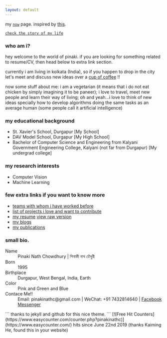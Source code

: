 ```yaml
---
layout: default
---
```


my [`now`](./now) page. inspired by [this](https://sivers.org/nowff).

[`check the story of my life`](https://stackoverflow.com/story/story_of_my_life)

### who am i?

hey welcome to the world of pinaki. if you are looking for something related to resume/CV, then head below to extra link section.

currently i am living in kolkata (India), so if you happen to drop in the city let's meet and discuss new ideas over a [cup of coffee](https://calendly.com/pinakinathc) !!

now some stuff about me: i am a vegetarian (it means that i do not eat chicken by simply imagining it to be paneer); i love to travel, meet new people and learn their way of living; oh and yeah...i love to think of new ideas specially how to develop algorithms doing the same tasks as an average human (some people call it artificial intelligence)

### my educational background

* St. Xavier's School, Durgapur [My School]
* DAV Model School, Durgapur [My High School]
* Bachelor of Computer Science and Engineering from Kalyani Government Engineering College, Kalyani (not far from Durgapur) [My undergrad college]

### my research interests
* Computer Vision
* Machine Learning

### few extra links if you want to know more
* [teams with whom i have worked before](./data/my_teams)
* [list of projects i love and want to contribute](./data/project_list)
* [my resume](https://github.com/pinakinathc/pinakinathc.github.io/blob/master/data/resume.txt) [view raw version](https://raw.githubusercontent.com/pinakinathc/pinakinathc.github.io/master/data/resume.txt)
* [my blogs](./data/blog_home)
* [my publications](./data/list_of_publications)

### small bio.

<dl>
<dt>Name</dt>
<dd>Pinaki Nath Chowdhury | পিনাকী নাথ চৌধুরী</dd>
<dt>Born</dt>
<dd>1995</dd>
<dt>Birthplace</dt>
<dd>Durgapur, West Bengal, India, Earth</dd>
<dt>Color</dt>
<dd>Pink and Green and Blue</dd>
<dt>Contace Me!!</dt>
<dd>Email: pinakinathc@gmail.com | WeChat: +91 7432814640 | <a href="https://www.facebook.com/pinakinath.chowdhury">Facebook Messenger</a></dd>
</dl>
```
thanks to jekyll and github for this nice theme.
```
[![Free Hit Counters](https://www.easycounter.com/counter.php?pinakinathc)](https://www.easycounter.com/) hits since June 22nd 2019 (thanks Kaiming He, found this in your website)
<!--
[![alt_text](http://clustrmaps.com/map_v2.png?d=lmmxAGNwfYu_JnB6Js75pIzHwuWPVzUuih6lS6kQgg8&cl=ffffff)](https://clustrmaps.com/site/1apbh)
-->
